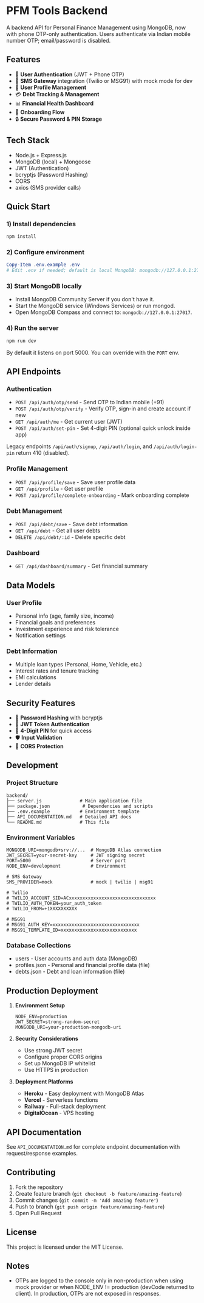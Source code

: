 # PFM Tools Backend

A backend API for Personal Finance Management using MongoDB, now with phone OTP-only authentication. Users authenticate via Indian mobile number OTP; email/password is disabled.

## Features

- 🔐 **User Authentication** (JWT + Phone OTP)
- 📲 **SMS Gateway** integration (Twilio or MSG91) with mock mode for dev
- 👤 **User Profile Management** 
- 💳 **Debt Tracking & Management**
- 📊 **Financial Health Dashboard**
- 🎯 **Onboarding Flow**
- 🔒 **Secure Password & PIN Storage**

## Tech Stack

- Node.js + Express.js
- MongoDB (local) + Mongoose
- JWT (Authentication)
- bcryptjs (Password Hashing)
- CORS
 - axios (SMS provider calls)

## Quick Start

### 1) Install dependencies
```powershell
npm install
```

### 2) Configure environment
```powershell
Copy-Item .env.example .env
# Edit .env if needed; default is local MongoDB: mongodb://127.0.0.1:27017/pfmtools
```

### 3) Start MongoDB locally
- Install MongoDB Community Server if you don't have it.
- Start the MongoDB service (Windows Services) or run mongod.
- Open MongoDB Compass and connect to: `mongodb://127.0.0.1:27017`.

### 4) Run the server
```powershell
npm run dev
```

By default it listens on port 5000. You can override with the `PORT` env.

## API Endpoints

### Authentication
- `POST /api/auth/otp/send` - Send OTP to Indian mobile (+91)
- `POST /api/auth/otp/verify` - Verify OTP, sign-in and create account if new
- `GET /api/auth/me` - Get current user (JWT)
- `POST /api/auth/set-pin` - Set 4-digit PIN (optional quick unlock inside app)
  
Legacy endpoints `/api/auth/signup`, `/api/auth/login`, and `/api/auth/login-pin` return 410 (disabled).

### Profile Management
- `POST /api/profile/save` - Save user profile data
- `GET /api/profile` - Get user profile
- `POST /api/profile/complete-onboarding` - Mark onboarding complete

### Debt Management
- `POST /api/debt/save` - Save debt information
- `GET /api/debt` - Get all user debts
- `DELETE /api/debt/:id` - Delete specific debt

### Dashboard
- `GET /api/dashboard/summary` - Get financial summary

## Data Models

### User Profile
- Personal info (age, family size, income)
- Financial goals and preferences
- Investment experience and risk tolerance
- Notification settings

### Debt Information
- Multiple loan types (Personal, Home, Vehicle, etc.)
- Interest rates and tenure tracking
- EMI calculations
- Lender details

## Security Features

- 🔐 **Password Hashing** with bcryptjs
- 🎯 **JWT Token Authentication**
- 🔢 **4-Digit PIN** for quick access
- 🛡️ **Input Validation**
- 🚫 **CORS Protection**

## Development

### Project Structure
```
backend/
├── server.js              # Main application file
├── package.json            # Dependencies and scripts
├── .env.example           # Environment template
├── API_DOCUMENTATION.md   # Detailed API docs
└── README.md              # This file
```

### Environment Variables
```env
MONGODB_URI=mongodb+srv://...  # MongoDB Atlas connection
JWT_SECRET=your-secret-key     # JWT signing secret
PORT=5000                      # Server port
NODE_ENV=development           # Environment

# SMS Gateway
SMS_PROVIDER=mock              # mock | twilio | msg91

# Twilio
# TWILIO_ACCOUNT_SID=ACxxxxxxxxxxxxxxxxxxxxxxxxxxxxxxxx
# TWILIO_AUTH_TOKEN=your_auth_token
# TWILIO_FROM=+1XXXXXXXXXX

# MSG91
# MSG91_AUTH_KEY=xxxxxxxxxxxxxxxxxxxxxxxxxxxxxxxx
# MSG91_TEMPLATE_ID=xxxxxxxxxxxxxxxxxxxxxxxxxxxx
```

### Database Collections
- users - User accounts and auth data (MongoDB)
- profiles.json - Personal and financial profile data (file)
- debts.json - Debt and loan information (file)

## Production Deployment

1. **Environment Setup**
   ```env
   NODE_ENV=production
   JWT_SECRET=strong-random-secret
   MONGODB_URI=your-production-mongodb-uri
   ```

2. **Security Considerations**
   - Use strong JWT secret
   - Configure proper CORS origins
   - Set up MongoDB IP whitelist
   - Use HTTPS in production

3. **Deployment Platforms**
   - **Heroku** - Easy deployment with MongoDB Atlas
   - **Vercel** - Serverless functions
   - **Railway** - Full-stack deployment
   - **DigitalOcean** - VPS hosting

## API Documentation

See `API_DOCUMENTATION.md` for complete endpoint documentation with request/response examples.

## Contributing

1. Fork the repository
2. Create feature branch (`git checkout -b feature/amazing-feature`)
3. Commit changes (`git commit -m 'Add amazing feature'`)
4. Push to branch (`git push origin feature/amazing-feature`)
5. Open Pull Request

## License

This project is licensed under the MIT License.

## Notes
- OTPs are logged to the console only in non-production when using mock provider or when NODE_ENV != production (devCode returned to client). In production, OTPs are not exposed in responses.